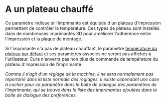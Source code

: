 A un plateau chauffé
====
Ce paramètre indique si l'imprimante est équipée d'un plateau d'impression permettant de contrôler la température. Ces types de plateau sont installés dans de nombreuses imprimantes 3D pour améliorer l'adhérence entre l'impression et la plaque de montage.

Si l'imprimante n'a pas de plateau chauffant, le paramètre [température du plateau par défaut](../material/material_bed_temperature.md) et ses paramètres associés ne seront pas affichés à l'utilisateur. Cura n'enverra pas non plus de commande de température du plateau d'impression de l'imprimante.

*Comme il s'agit d'un réglage de la machine, il ne sera normalement pas répertorié dans la liste normale des réglages. Il existe cependant une case à cocher pour ce paramètre dans la boîte de dialogue des paramètres de l'imprimante, qui se trouve dans la liste des imprimantes ajoutées dans la boîte de dialogue des préférences.*
